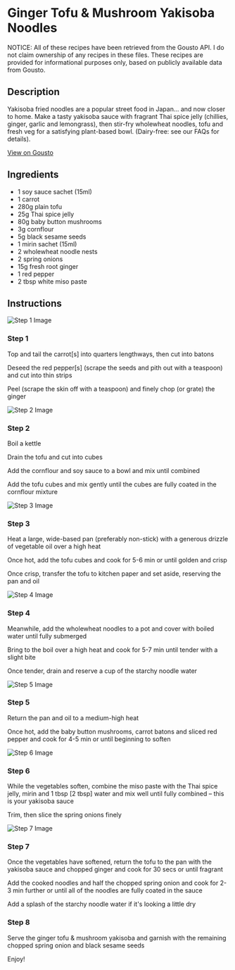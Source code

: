 # Ginger Tofu & Mushroom Yakisoba Noodles

NOTICE: All of these recipes have been retrieved from the Gousto API. I do not claim ownership of any recipes in these files. These recipes are provided for informational purposes only, based on publicly available data from Gousto.

## Description

Yakisoba fried noodles are a popular street food in Japan... and now closer to home. Make a tasty yakisoba sauce with fragrant Thai spice jelly (chillies, ginger, garlic and lemongrass), then stir-fry wholewheat noodles, tofu and fresh veg for a satisfying plant-based bowl. (Dairy-free: see our FAQs for details).

[View on Gousto](https://www.gousto.co.uk/recipes/cookbook/ginger-tofu-mushroom-yakisoba-noodles)

## Ingredients

- 1 soy sauce sachet (15ml)
- 1 carrot
- 280g plain tofu
- 25g Thai spice jelly
- 80g baby button mushrooms
- 3g cornflour
- 5g black sesame seeds
- 1 mirin sachet (15ml)
- 2 wholewheat noodle nests
- 2 spring onions
- 15g fresh root ginger
- 1 red pepper
- 2 tbsp white miso paste

## Instructions

![Step 1 Image](https://production-media.gousto.co.uk/cms/recipe-step-image/1307.-step-1-x200.jpg)

### Step 1

Top and tail the carrot<span class="text-danger">[s]</span> into quarters lengthways, then cut into batons


Deseed the red pepper<span class="text-danger">[s]</span> (scrape the seeds and pith out with a teaspoon) and cut into thin strips


Peel (scrape the skin off with a teaspoon) and finely chop (or grate) the ginger

![Step 2 Image](https://production-media.gousto.co.uk/cms/recipe-step-image/1307.-step-2-x200.jpg)

### Step 2

Boil a kettle


Drain the tofu and cut into cubes


Add the cornflour and soy sauce to a bowl and mix until combined


Add the tofu cubes and mix gently until the cubes are fully coated in the cornflour mixture

![Step 3 Image](https://production-media.gousto.co.uk/cms/recipe-step-image/1307.-step-3-x200.jpg)

### Step 3

Heat a large, wide-based pan (preferably non-stick) with a generous drizzle of vegetable oil over a high heat 


Once hot, add the tofu cubes and cook for 5-6 min or until golden and crisp 


Once crisp, transfer the tofu to kitchen paper and set aside, reserving the pan and oil

![Step 4 Image](https://production-media.gousto.co.uk/cms/recipe-step-image/1307.-step-4-x200.jpg)

### Step 4

Meanwhile, add the wholewheat noodles to a pot and cover with boiled water until fully submerged


Bring to the boil over a high heat and cook for 5-7 min until tender with a slight bite


Once tender, drain and reserve a cup of the starchy noodle water

![Step 5 Image](https://production-media.gousto.co.uk/cms/recipe-step-image/1307.-step-5-x200.jpg)

### Step 5

Return the pan and oil to a medium-high heat


Once hot, add the baby button mushrooms, carrot batons and sliced red pepper and cook for 4-5 min or until beginning to soften

![Step 6 Image](https://production-media.gousto.co.uk/cms/recipe-step-image/1307.-step-6-x200.jpg)

### Step 6

<span class="text-highlight">While the vegetables soften, combine</span> the miso paste with the Thai spice jelly, mirin and 1 tbsp <span class="text-danger">[2 tbsp]</span> water and mix well until fully combined – this is your yakisoba sauce


Trim, then slice the spring onions finely

![Step 7 Image](https://production-media.gousto.co.uk/cms/recipe-step-image/1307.-step-7-x200.jpg)

### Step 7

Once the vegetables have softened, return the tofu to the pan with the yakisoba sauce and chopped ginger and cook for 30 secs or until fragrant


Add the cooked noodles and half the chopped spring onion and cook for 2-3 min further or until all of the noodles are fully coated in the sauce


Add a splash of the starchy noodle water if it's looking a little dry

### Step 8

Serve the ginger tofu &amp; mushroom yakisoba and garnish with the remaining chopped spring onion and black sesame seeds


Enjoy!

